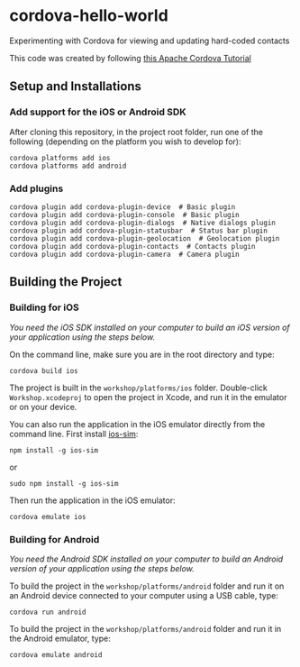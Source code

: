 # cordova-hello-world

Experimenting with Cordova for viewing and updating hard-coded contacts

This code was created by following [this Apache Cordova Tutorial](https://ccoenraets.github.io/cordova-tutorial/create-cordova-project.html)


## Setup and Installations

### Add support for the iOS or Android SDK
After cloning this repository, in the project root folder, run one of the following (depending on the platform you wish to develop for):

    cordova platforms add ios
    cordova platforms add android

### Add plugins

    cordova plugin add cordova-plugin-device  # Basic plugin
    cordova plugin add cordova-plugin-console  # Basic plugin
    cordova plugin add cordova-plugin-dialogs  # Native dialogs plugin
    cordova plugin add cordova-plugin-statusbar  # Status bar plugin
    cordova plugin add cordova-plugin-geolocation  # Geolocation plugin
    cordova plugin add cordova-plugin-contacts  # Contacts plugin
    cordova plugin add cordova-plugin-camera  # Camera plugin

## Building the Project
### Building for iOS
*You need the iOS SDK installed on your computer to build an iOS version of your application using the steps below.*

On the command line, make sure you are in the root directory and type:

    cordova build ios


The project is built in the `workshop/platforms/ios` folder. Double-click `Workshop.xcodeproj` to open the project in Xcode, and run it in the emulator or on your device.

You can also run the application in the iOS emulator directly from the command line. First install [ios-sim](https://github.com/phonegap/ios-sim):

    npm install -g ios-sim

or

    sudo npm install -g ios-sim

Then run the application in the iOS emulator:

    cordova emulate ios
    

### Building for Android
*You need the Android SDK installed on your computer to build an Android version of your application using the steps below.*

To build the project in the `workshop/platforms/android` folder and run it on an Android device connected to your computer using a USB cable, type:

    cordova run android

To build the project in the `workshop/platforms/android` folder and run it in the Android emulator, type:

    cordova emulate android

